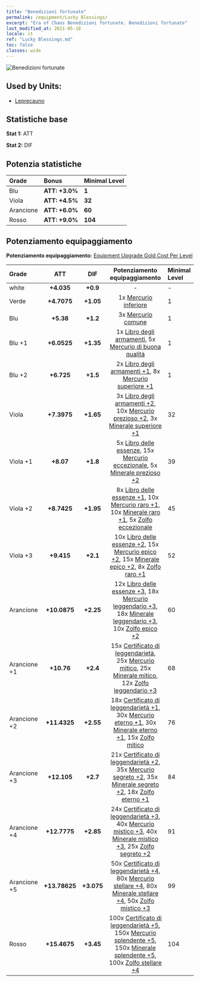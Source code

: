 ```yaml
---
title: "Benedizioni fortunate"
permalink: /equipment/Lucky Blessings/
excerpt: "Era of Chaos Benedizioni fortunate. Benedizioni fortunate"
last_modified_at: 2021-05-18
locale: it
ref: "Lucky Blessings.md"
toc: false
classes: wide
---
```


  ![Benedizioni fortunate](/images/e/e_9091.png)

## Used by Units:

* [Leprecauno](/it/units/Leprechaun/) 


## Statistiche base
 **Stat 1:** ATT

 **Stat 2:** DIF

## Potenzia statistiche

  |     Grade    |   Bonus | Minimal Level | 
  |:-------------|:--------|:--------------| 
  | Blu | **ATT: +3.0%** | **1** | 
  | Viola | **ATT: +4.5%** | **32** | 
  | Arancione | **ATT: +6.0%** | **60** | 
  | Rosso | **ATT: +9.0%** | **104** | 


## Potenziamento equipaggiamento
 **Potenziamento equipaggiamento:** [Equipment Upgrade Gold Cost Per Level](/equipment/EquipmentUpgradeCostPerLevel/) 

  |          Grade      | ATT | DIF | Potenziamento equipaggiamento | Minimal Level |
  |:--------------------|:---------:|:---------:|:----------------:|:--------------|
  | white | **+4.035** | **+0.9** | - | - |
  | Verde | **+4.7075** | **+1.05** | 1x [Mercurio inferiore](/ItemsIT/mat_2/) | 1 |
  | Blu | **+5.38** | **+1.2** | 3x [Mercurio comune](/ItemsIT/mat_8/) | 1 |
  | Blu +1 | **+6.0525** | **+1.35** | 1x [Libro degli armamenti](/ItemsIT/mat_18/), 5x [Mercurio di buona qualità](/ItemsIT/mat_14/) | 1 |
  | Blu +2 | **+6.725** | **+1.5** | 2x [Libro degli armamenti +1](/ItemsIT/mat_25/), 8x [Mercurio superiore +1](/ItemsIT/mat_21/) | 1 |
  | Viola | **+7.3975** | **+1.65** | 3x [Libro degli armamenti +2](/ItemsIT/mat_32/), 10x [Mercurio prezioso +2](/ItemsIT/mat_28/), 3x [Minerale superiore +1](/ItemsIT/mat_19/) | 32 |
  | Viola +1 | **+8.07** | **+1.8** | 5x [Libro delle essenze](/ItemsIT/mat_39/), 15x [Mercurio eccezionale](/ItemsIT/mat_35/), 5x [Minerale prezioso +2](/ItemsIT/mat_26/) | 39 |
  | Viola +2 | **+8.7425** | **+1.95** | 8x [Libro delle essenze +1](/ItemsIT/mat_46/), 10x [Mercurio raro +1](/ItemsIT/mat_42/), 10x [Minerale raro +1](/ItemsIT/mat_40/), 5x [Zolfo eccezionale](/ItemsIT/mat_36/) | 45 |
  | Viola +3 | **+9.415** | **+2.1** | 10x [Libro delle essenze +2](/ItemsIT/mat_53/), 15x [Mercurio epico +2](/ItemsIT/mat_49/), 15x [Minerale epico +2](/ItemsIT/mat_47/), 8x [Zolfo raro +1](/ItemsIT/mat_43/) | 52 |
  | Arancione | **+10.0875** | **+2.25** | 12x [Libro delle essenze +3](/ItemsIT/mat_60/), 18x [Mercurio leggendario +3](/ItemsIT/mat_56/), 18x [Minerale leggendario +3](/ItemsIT/mat_54/), 10x [Zolfo epico +2](/ItemsIT/mat_50/) | 60 |
  | Arancione +1 | **+10.76** | **+2.4** | 15x [Certificato di leggendarietà](/ItemsIT/mat_67/), 25x [Mercurio mitico](/ItemsIT/mat_63/), 25x [Minerale mitico](/ItemsIT/mat_61/), 12x [Zolfo leggendario +3](/ItemsIT/mat_57/) | 68 |
  | Arancione +2 | **+11.4325** | **+2.55** | 18x [Certificato di leggendarietà +1](/ItemsIT/mat_74/), 30x [Mercurio eterno +1](/ItemsIT/mat_70/), 30x [Minerale eterno +1](/ItemsIT/mat_68/), 15x [Zolfo mitico](/ItemsIT/mat_64/) | 76 |
  | Arancione +3 | **+12.105** | **+2.7** | 21x [Certificato di leggendarietà +2](/ItemsIT/mat_81/), 35x [Mercurio segreto +2](/ItemsIT/mat_77/), 35x [Minerale segreto +2](/ItemsIT/mat_75/), 18x [Zolfo eterno +1](/ItemsIT/mat_71/) | 84 |
  | Arancione +4 | **+12.7775** | **+2.85** | 24x [Certificato di leggendarietà +3](/ItemsIT/mat_88/), 40x [Mercurio mistico +3](/ItemsIT/mat_84/), 40x [Minerale mistico +3](/ItemsIT/mat_82/), 25x [Zolfo segreto +2](/ItemsIT/mat_78/) | 91 |
  | Arancione +5 | **+13.78625** | **+3.075** | 50x [Certificato di leggendarietà +4](/ItemsIT/mat_95/), 80x [Mercurio stellare +4](/ItemsIT/mat_91/), 80x [Minerale stellare +4](/ItemsIT/mat_89/), 50x [Zolfo mistico +3](/ItemsIT/mat_85/) | 99 |
  | Rosso | **+15.4675** | **+3.45** | 100x [Certificato di leggendarietà +5](/ItemsIT/mat_102/), 150x [Mercurio splendente +5](/ItemsIT/mat_98/), 150x [Minerale splendente +5](/ItemsIT/mat_96/), 100x [Zolfo stellare +4](/ItemsIT/mat_92/) | 104 |

